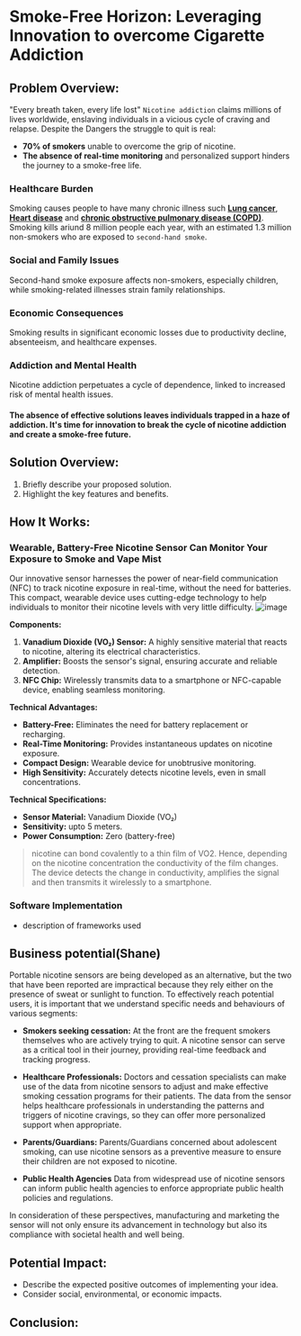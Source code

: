 # Smoke-Free Horizon: Leveraging Innovation to overcome Cigarette Addiction
## Problem Overview:
"Every breath taken, every life lost" `Nicotine addiction` claims millions of lives worldwide, enslaving individuals in a vicious cycle of craving and relapse. Despite the Dangers the struggle to quit is real:
* **70% of smokers** unable to overcome the grip of nicotine.
* **The absence of real-time monitoring** and personalized support hinders the journey to a smoke-free life.
### Healthcare Burden
Smoking causes people to have many chronic illness such **<u>Lung cancer</u>**,**<u> Heart disease</u>** and  <u>**chronic obstructive pulmonary disease (COPD)</u>**.
Smoking kills ariund 8 million people each year, with an estimated 1.3 million non-smokers who are exposed to `second-hand smoke`.
### Social and Family Issues
Second-hand smoke exposure affects non-smokers, especially children, while smoking-related illnesses strain family relationships.
### Economic Consequences
Smoking results in significant economic losses due to productivity decline, absenteeism, and healthcare expenses.
### Addiction and Mental Health
Nicotine addiction perpetuates a cycle of dependence, linked to increased risk of mental health issues.

#### The absence of effective solutions leaves individuals trapped in a haze of addiction. It's time for innovation to break the cycle of nicotine addiction and create a smoke-free future.
## Solution Overview:
1. Briefly describe your proposed solution.
2. Highlight the key features and benefits.
## How It Works:
### Wearable, Battery-Free Nicotine Sensor Can Monitor Your Exposure to Smoke and Vape Mist
Our innovative sensor harnesses the power of near-field communication (NFC) to track nicotine exposure in real-time, without the need for batteries. This compact, wearable device uses cutting-edge technology to help individuals to monitor their nicotine levels with very little difficulty.
![image](https://hackster.imgix.net/uploads/attachments/1383449/image_DjIloh3QwV.png?auto=compress%2Cformat&w=830&h=466.875&fit=min&dpr=1)

**Components:**

1. **Vanadium Dioxide (VO₂) Sensor:** A highly sensitive material that reacts to nicotine, altering its electrical characteristics.
2. **Amplifier:** Boosts the sensor's signal, ensuring accurate and reliable detection.
3. **NFC Chip:** Wirelessly transmits data to a smartphone or NFC-capable device, enabling seamless monitoring.

__Technical Advantages:__

- **Battery-Free:** Eliminates the need for battery replacement or recharging.
- **Real-Time Monitoring:** Provides instantaneous updates on nicotine exposure.
- **Compact Design:** Wearable device for unobtrusive monitoring.
- **High Sensitivity:** Accurately detects nicotine levels, even in small concentrations.

__Technical Specifications:__

- **Sensor Material:** Vanadium Dioxide (VO₂)
- **Sensitivity:** upto 5 meters.
- **Power Consumption:** Zero (battery-free)

>nicotine can bond covalently to a thin film of VO2. Hence, depending on the nicotine concentration the conductivity of the film changes. The device detects the change in conductivity, amplifies the signal and then transmits it wirelessly to a smartphone.
### Software Implementation
* description of frameworks used
## Business potential(Shane)

Portable nicotine sensors are being developed as an alternative, but the two that have been reported are impractical because they rely either on the presence of sweat or sunlight to function. To effectively reach potential users, it is important that we understand specific needs and behaviours of various segments:

- **Smokers seeking cessation:** At the front are the frequent smokers themselves who are actively trying to quit. A nicotine sensor can serve as a critical tool in their journey, providing real-time feedback and tracking progress.

- **Healthcare Professionals:** Doctors and cessation specialists can make use of the data from nicotine sensors to adjust and make effective smoking cessation programs for their patients. The data from the sensor helps healthcare professionals in understanding the patterns and triggers of nicotine cravings, so they can offer more personalized support when appropriate.

- **Parents/Guardians:** Parents/Guardians concerned about adolescent smoking, can use nicotine sensors as a preventive measure to ensure their children are not exposed to nicotine.

- **Public Health Agencies** Data from widespread use of nicotine sensors can inform public health agencies to enforce appropriate public health policies and regulations.

In consideration of these perspectives, manufacturing and marketing the sensor will not only ensure its advancement in technology but also its compliance with societal health and well being.

## Potential Impact:
* Describe the expected positive outcomes of implementing your idea.
* Consider social, environmental, or economic impacts.
## Conclusion:
